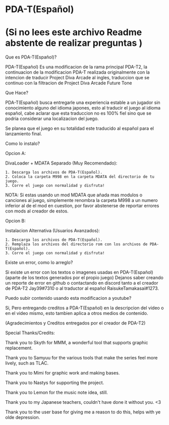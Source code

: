 # PDA-T(Español)
# (Si no lees este archivo Readme abstente de realizar preguntas )
Que es PDA-T(Español)?

PDA-T(Español) Es una modificacion de la rama principal PDA-T2, la continuacion de la modificacion PDA-T realizada originalmente con la intencion de traducir Project Diva Arcade al ingles, traduccion que se continuo con la filtracion de Project Diva Arcade Future Tone

Que Hace?

PDA-T(Español) busca entregarle una experiencia estable a un jugador sin conocimiento alguno del idioma japones, esto al traducir el juego al idioma español, cabe aclarar que esta traduccion no es 100% fiel sino que se podria considerar una localizacion del juego.

Se planea que el juego en su totalidad este traducido al español para el lanzamiento final.

Como lo instalo?

Opcion A:
  
  DivaLoader + MDATA Separado (Muy Recomendado):
    
    1. Descarga los archivos de PDA-T(Español).
    2. Coloca la carpeta M998 en la carpeta MDATA del directorio de tu juego.
    3. Corre el juego con normalidad y disfruta!

NOTA: Si estas usando un mod MDATA que añada mas modulos o canciones al juego, simplemente renombra la carpeta M998 a un numero inferior al de el mod en cuestion, por favor abstenerse de reportar errores con mods al creador de estos.

Opcion B:
  
  Instalacion Alternativa (Usuarios Avanzados):
    
    1. Descarga los archivos de PDA-T(Español).
    2. Remplaza los archivos del directorio rom con los archivos de PDA-T(Español).
    3. Corre el juego con normalidad y disfruta!

Existe un error, como lo arreglo?

Si existe un error con los textos o imagenes usadas en PDA-T(Español) (aparte de los textos generados por el propio juego) Dejanos saber creando un reporte de error en github o contactando en discord tanto a el creador de PDA-T2 Jay39#7310 o al traductor al español RaisukeTamakasai#1273.

Puedo subir contenido usando esta modificacion a youtube?

Si, Pero entregando creditos a PDA-T(Español) en la descripcion del video o en el video mismo, esto tambien aplica a otros medios de contenido.

(Agradecimientos y Creditos entregados por el creador de PDA-T2)

Special Thanks/Credits:

  Thank you to Skyth for MMM, a wonderful tool that supports graphic replacement.
  
  Thank you to Samyuu for the various tools that make the series feel more lively, such as TLAC.
  
  Thank you to Mimi for graphic work and making bases.
  
  Thank you to Nastys for supporting the project.
  
  Thank you to Lemon for the music note idea, still.
  
  Thank you to my Japanese teachers, couldn't have done it without you. <3
  
  Thank you to the user base for giving me a reason to do this, helps with ye olde depression.
